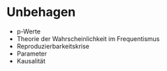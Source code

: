 # Unbehagen

- p-Werte
- Theorie der Wahrscheinlichkeit im Frequentismus
- Reproduzierbarkeitskrise
- Parameter
- Kausalität
